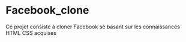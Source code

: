 # Facebook_clone
Ce projet consiste à cloner Facebook se basant sur les connaissances HTML CSS acquises
